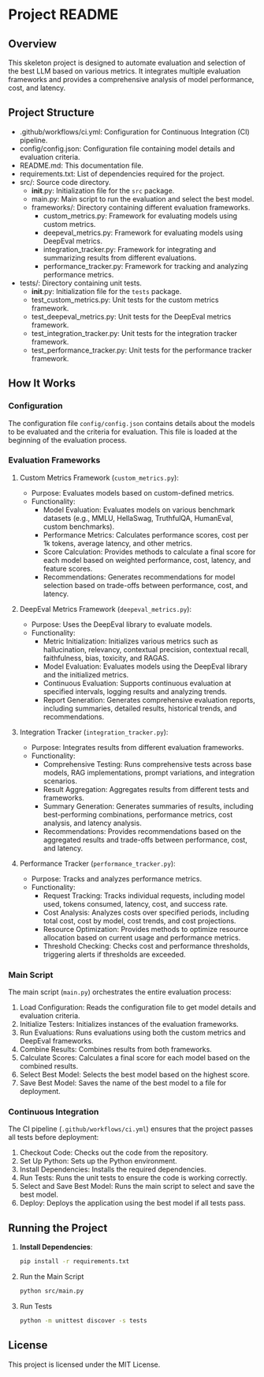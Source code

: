 # Project README

## Overview

This skeleton project is designed to automate evaluation and selection of the best LLM based on various metrics. It integrates multiple evaluation frameworks and provides a comprehensive analysis of model performance, cost, and latency.

## Project Structure

- .github/workflows/ci.yml: Configuration for Continuous Integration (CI) pipeline.
- config/config.json: Configuration file containing model details and evaluation criteria.
- README.md: This documentation file.
- requirements.txt: List of dependencies required for the project.
- src/: Source code directory.
  - __init__.py: Initialization file for the `src` package.
  - main.py: Main script to run the evaluation and select the best model.
  - frameworks/: Directory containing different evaluation frameworks.
    - custom_metrics.py: Framework for evaluating models using custom metrics.
    - deepeval_metrics.py: Framework for evaluating models using DeepEval metrics.
    - integration_tracker.py: Framework for integrating and summarizing results from different evaluations.
    - performance_tracker.py: Framework for tracking and analyzing performance metrics.
- tests/: Directory containing unit tests.
  - __init__.py: Initialization file for the `tests` package.
  - test_custom_metrics.py: Unit tests for the custom metrics framework.
  - test_deepeval_metrics.py: Unit tests for the DeepEval metrics framework.
  - test_integration_tracker.py: Unit tests for the integration tracker framework.
  - test_performance_tracker.py: Unit tests for the performance tracker framework.

## How It Works

### Configuration

The configuration file `config/config.json` contains details about the models to be evaluated and the criteria for evaluation. This file is loaded at the beginning of the evaluation process.

### Evaluation Frameworks

1. Custom Metrics Framework (`custom_metrics.py`):
   - Purpose: Evaluates models based on custom-defined metrics.
   - Functionality:
     - Model Evaluation: Evaluates models on various benchmark datasets (e.g., MMLU, HellaSwag, TruthfulQA, HumanEval, custom benchmarks).
     - Performance Metrics: Calculates performance scores, cost per 1k tokens, average latency, and other metrics.
     - Score Calculation: Provides methods to calculate a final score for each model based on weighted performance, cost, latency, and feature scores.
     - Recommendations: Generates recommendations for model selection based on trade-offs between performance, cost, and latency.

2. DeepEval Metrics Framework (`deepeval_metrics.py`):
   - Purpose: Uses the DeepEval library to evaluate models.
   - Functionality:
     - Metric Initialization: Initializes various metrics such as hallucination, relevancy, contextual precision, contextual recall, faithfulness, bias, toxicity, and RAGAS.
     - Model Evaluation: Evaluates models using the DeepEval library and the initialized metrics.
     - Continuous Evaluation: Supports continuous evaluation at specified intervals, logging results and analyzing trends.
     - Report Generation: Generates comprehensive evaluation reports, including summaries, detailed results, historical trends, and recommendations.

3. Integration Tracker (`integration_tracker.py`):
   - Purpose: Integrates results from different evaluation frameworks.
   - Functionality:
     - Comprehensive Testing: Runs comprehensive tests across base models, RAG implementations, prompt variations, and integration scenarios.
     - Result Aggregation: Aggregates results from different tests and frameworks.
     - Summary Generation: Generates summaries of results, including best-performing combinations, performance metrics, cost analysis, and latency analysis.
     - Recommendations: Provides recommendations based on the aggregated results and trade-offs between performance, cost, and latency.

4. Performance Tracker (`performance_tracker.py`):
   - Purpose: Tracks and analyzes performance metrics.
   - Functionality:
     - Request Tracking: Tracks individual requests, including model used, tokens consumed, latency, cost, and success rate.
     - Cost Analysis: Analyzes costs over specified periods, including total cost, cost by model, cost trends, and cost projections.
     - Resource Optimization: Provides methods to optimize resource allocation based on current usage and performance metrics.
     - Threshold Checking: Checks cost and performance thresholds, triggering alerts if thresholds are exceeded.


### Main Script

The main script (`main.py`) orchestrates the entire evaluation process:

1. Load Configuration: Reads the configuration file to get model details and evaluation criteria.
2. Initialize Testers: Initializes instances of the evaluation frameworks.
3. Run Evaluations: Runs evaluations using both the custom metrics and DeepEval frameworks.
4. Combine Results: Combines results from both frameworks.
5. Calculate Scores: Calculates a final score for each model based on the combined results.
6. Select Best Model: Selects the best model based on the highest score.
7. Save Best Model: Saves the name of the best model to a file for deployment.

### Continuous Integration

The CI pipeline (`.github/workflows/ci.yml`) ensures that the project passes all tests before deployment:

1. Checkout Code: Checks out the code from the repository.
2. Set Up Python: Sets up the Python environment.
3. Install Dependencies: Installs the required dependencies.
4. Run Tests: Runs the unit tests to ensure the code is working correctly.
5. Select and Save Best Model: Runs the main script to select and save the best model.
6. Deploy: Deploys the application using the best model if all tests pass.

## Running the Project

1. **Install Dependencies**:
   ```sh
   pip install -r requirements.txt
   ```

2. Run the Main Script
   ```sh
   python src/main.py
   ```

3. Run Tests
   ```sh
   python -m unittest discover -s tests
   ```

## License
This project is licensed under the MIT License.
